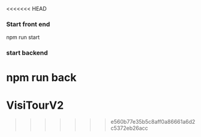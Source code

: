 <<<<<<< HEAD
### Start front end
npm run start

### start backend
npm run back
=======
# VisiTourV2
>>>>>>> e560b77e35b5c8aff0a86661a6d2c5372eb26acc
